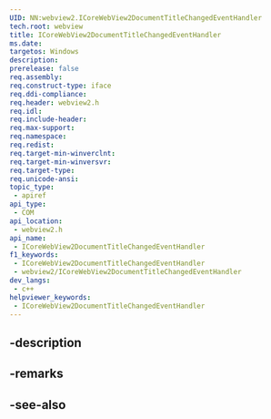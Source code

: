 ```yaml
---
UID: NN:webview2.ICoreWebView2DocumentTitleChangedEventHandler
tech.root: webview
title: ICoreWebView2DocumentTitleChangedEventHandler
ms.date: 
targetos: Windows
description: 
prerelease: false
req.assembly: 
req.construct-type: iface
req.ddi-compliance: 
req.header: webview2.h
req.idl: 
req.include-header: 
req.max-support: 
req.namespace: 
req.redist: 
req.target-min-winverclnt: 
req.target-min-winversvr: 
req.target-type: 
req.unicode-ansi: 
topic_type:
 - apiref
api_type:
 - COM
api_location:
 - webview2.h
api_name:
 - ICoreWebView2DocumentTitleChangedEventHandler
f1_keywords:
 - ICoreWebView2DocumentTitleChangedEventHandler
 - webview2/ICoreWebView2DocumentTitleChangedEventHandler
dev_langs:
 - c++
helpviewer_keywords:
 - ICoreWebView2DocumentTitleChangedEventHandler
---
```


## -description

## -remarks

## -see-also

